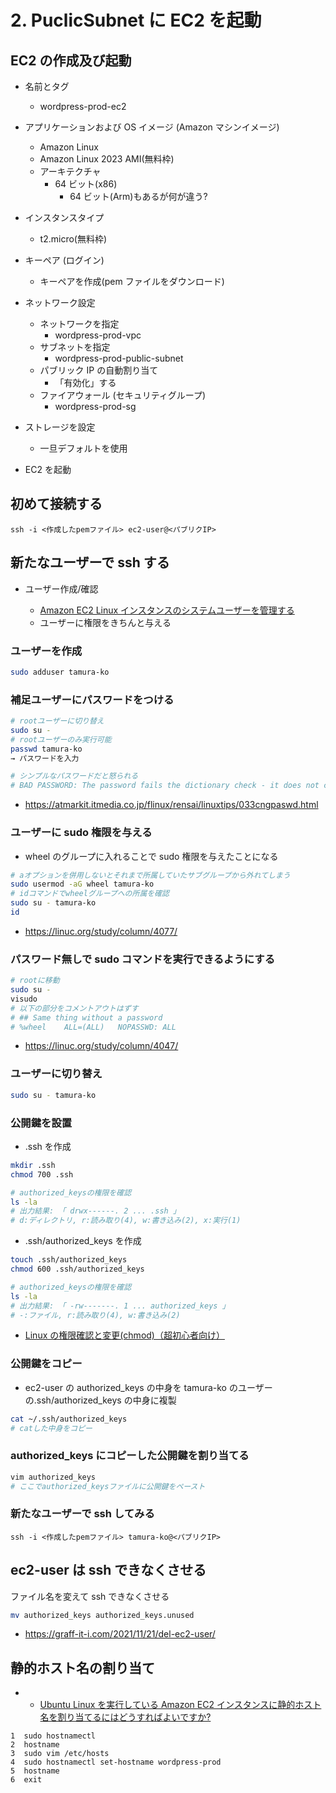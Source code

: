 # 2. PuclicSubnet に EC2 を起動

## EC2 の作成及び起動

- 名前とタグ
  - wordpress-prod-ec2
- アプリケーションおよび OS イメージ (Amazon マシンイメージ)

  - Amazon Linux
  - Amazon Linux 2023 AMI(無料枠)
  - アーキテクチャ
    - 64 ビット(x86)
      - 64 ビット(Arm)もあるが何が違う?

- インスタンスタイプ
  - t2.micro(無料枠)
- キーペア (ログイン)

  - キーペアを作成(pem ファイルをダウンロード)

- ネットワーク設定
  - ネットワークを指定
    - wordpress-prod-vpc
  - サブネットを指定
    - wordpress-prod-public-subnet
  - パブリック IP の自動割り当て
    - 「有効化」する
  - ファイアウォール (セキュリティグループ)
    - wordpress-prod-sg
- ストレージを設定
  - 一旦デフォルトを使用
- EC2 を起動

## 初めて接続する

`ssh -i <作成したpemファイル> ec2-user@<パブリクIP>`

## 新たなユーザーで ssh する

- ユーザー作成/確認

  - [Amazon EC2 Linux インスタンスのシステムユーザーを管理する](https://docs.aws.amazon.com/ja_jp/AWSEC2/latest/UserGuide/managing-users.html)
  - ユーザーに権限をきちんと与える

### ユーザーを作成

```bash
sudo adduser tamura-ko
```

### 補足ユーザーにパスワードをつける

```bash
# rootユーザーに切り替え
sudo su -
# rootユーザーのみ実行可能
passwd tamura-ko
→ パスワードを入力

# シンプルなパスワードだと怒られる
# BAD PASSWORD: The password fails the dictionary check - it does not contain enough DIFFERENT characters

```

- https://atmarkit.itmedia.co.jp/flinux/rensai/linuxtips/033cngpaswd.html

### ユーザーに sudo 権限を与える

- wheel のグループに入れることで sudo 権限を与えたことになる

```bash
# aオプションを併用しないとそれまで所属していたサブグループから外れてしまう
sudo usermod -aG wheel tamura-ko
# idコマンドでwheelグループへの所属を確認
sudo su - tamura-ko
id
```

- https://linuc.org/study/column/4077/

### パスワード無しで sudo コマンドを実行できるようにする

```bash
# rootに移動
sudo su -
visudo
# 以下の部分をコメントアウトはずす
# ## Same thing without a password
# %wheel	ALL=(ALL)	NOPASSWD: ALL
```

- https://linuc.org/study/column/4047/

### ユーザーに切り替え

```bash
sudo su - tamura-ko
```

### 公開鍵を設置

- .ssh を作成

```bash
mkdir .ssh
chmod 700 .ssh

# authorized_keysの権限を確認
ls -la
# 出力結果: 「 drwx------. 2 ... .ssh 」
# d:ディレクトリ, r:読み取り(4), w:書き込み(2), x:実行(1)
```

- .ssh/authorized_keys を作成

```bash
touch .ssh/authorized_keys
chmod 600 .ssh/authorized_keys

# authorized_keysの権限を確認
ls -la
# 出力結果: 「 -rw-------. 1 ... authorized_keys 」
# -:ファイル, r:読み取り(4), w:書き込み(2)
```

- [Linux の権限確認と変更(chmod)（超初心者向け）](https://qiita.com/shisama/items/5f4c4fa768642aad9e06)

### 公開鍵をコピー

- ec2-user の authorized_keys の中身を tamura-ko のユーザーの.ssh/authorized_keys の中身に複製

```bash
cat ~/.ssh/authorized_keys
# catした中身をコピー
```

### authorized_keys にコピーした公開鍵を割り当てる

```bash
vim authorized_keys
# ここでauthorized_keysファイルに公開鍵をペースト
```

### 新たなユーザーで ssh してみる

`ssh -i <作成したpemファイル> tamura-ko@<パブリクIP>`

## ec2-user は ssh できなくさせる

ファイル名を変えて ssh できなくさせる

```bash
mv authorized_keys authorized_keys.unused
```

- https://graff-it-i.com/2021/11/21/del-ec2-user/

## 静的ホスト名の割り当て

- - [Ubuntu Linux を実行している Amazon EC2 インスタンスに静的ホスト名を割り当てるにはどうすればよいですか?](https://repost.aws/ja/knowledge-center/linux-static-hostname)

```
1  sudo hostnamectl
2  hostname
3  sudo vim /etc/hosts
4  sudo hostnamectl set-hostname wordpress-prod
5  hostname
6  exit
```
